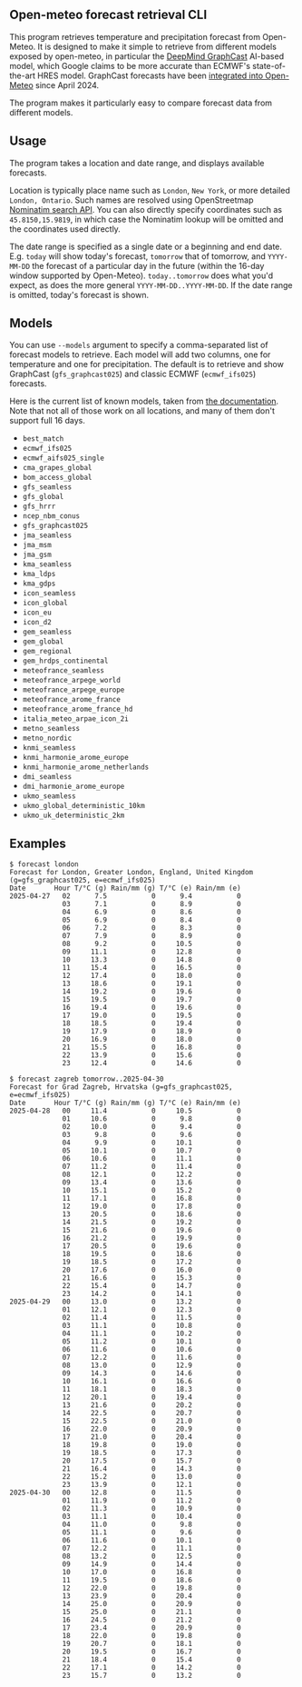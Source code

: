 ## Open-meteo forecast retrieval CLI

This program retrieves temperature and precipitation forecast from Open-Meteo. It is
designed to make it simple to retrieve from different models exposed by open-meteo, in
particular the [DeepMind
GraphCast](https://deepmind.google/discover/blog/graphcast-ai-model-for-faster-and-more-accurate-global-weather-forecasting/)
AI-based model, which Google claims to be more accurate than ECMWF's state-of-the-art HRES
model. GraphCast forecasts have been [integrated into
Open-Meteo](https://openmeteo.substack.com/p/exploring-graphcast) since April 2024.

The program makes it particularly easy to compare forecast data from different models.

## Usage

The program takes a location and date range, and displays available forecasts.

Location is typically place name such as `London`, `New York`, or more detailed `London,
Ontario`. Such names are resolved using OpenStreetmap [Nominatim search
API](https://nominatim.org/release-docs/develop/api/Search/). You can also directly
specify coordinates such as `45.8150,15.9819`, in which case the Nominatim lookup will be
omitted and the coordinates used directly.

The date range is specified as a single date or a beginning and end date. E.g. `today`
will show today's forecast, `tomorrow` that of tomorrow, and `YYYY-MM-DD` the forecast of
a particular day in the future (within the 16-day window supported by
Open-Meteo). `today..tomorrow` does what you'd expect, as does the more general
`YYYY-MM-DD..YYYY-MM-DD`. If the date range is omitted, today's forecast is shown.

## Models

You can use `--models` argument to specify a comma-separated list of forecast models to
retrieve.  Each model will add two columns, one for temperature and one for precipitation.
The default is to retrieve and show GraphCast (`gfs_graphcast025`) and classic ECMWF
(`ecmwf_ifs025`) forecasts.

Here is the current list of known models, taken from [the
documentation](https://open-meteo.com/en/docs). Note that not all of those work on all
locations, and many of them don't support full 16 days.

* `best_match`
* `ecmwf_ifs025`
* `ecmwf_aifs025_single`
* `cma_grapes_global`
* `bom_access_global`
* `gfs_seamless`
* `gfs_global`
* `gfs_hrrr`
* `ncep_nbm_conus`
* `gfs_graphcast025`
* `jma_seamless`
* `jma_msm`
* `jma_gsm`
* `kma_seamless`
* `kma_ldps`
* `kma_gdps`
* `icon_seamless`
* `icon_global`
* `icon_eu`
* `icon_d2`
* `gem_seamless`
* `gem_global`
* `gem_regional`
* `gem_hrdps_continental`
* `meteofrance_seamless`
* `meteofrance_arpege_world`
* `meteofrance_arpege_europe`
* `meteofrance_arome_france`
* `meteofrance_arome_france_hd`
* `italia_meteo_arpae_icon_2i`
* `metno_seamless`
* `metno_nordic`
* `knmi_seamless`
* `knmi_harmonie_arome_europe`
* `knmi_harmonie_arome_netherlands`
* `dmi_seamless`
* `dmi_harmonie_arome_europe`
* `ukmo_seamless`
* `ukmo_global_deterministic_10km`
* `ukmo_uk_deterministic_2km`


## Examples

```
$ forecast london
Forecast for London, Greater London, England, United Kingdom (g=gfs_graphcast025, e=ecmwf_ifs025)
Date       Hour T/°C (g) Rain/mm (g) T/°C (e) Rain/mm (e)
2025-04-27   02      7.5           0      9.4           0
             03      7.1           0      8.9           0
             04      6.9           0      8.6           0
             05      6.9           0      8.4           0
             06      7.2           0      8.3           0
             07      7.9           0      8.9           0
             08      9.2           0     10.5           0
             09     11.1           0     12.8           0
             10     13.3           0     14.8           0
             11     15.4           0     16.5           0
             12     17.4           0     18.0           0
             13     18.6           0     19.1           0
             14     19.2           0     19.6           0
             15     19.5           0     19.7           0
             16     19.4           0     19.6           0
             17     19.0           0     19.5           0
             18     18.5           0     19.4           0
             19     17.9           0     18.9           0
             20     16.9           0     18.0           0
             21     15.5           0     16.8           0
             22     13.9           0     15.6           0
             23     12.4           0     14.6           0
```

```
$ forecast zagreb tomorrow..2025-04-30
Forecast for Grad Zagreb, Hrvatska (g=gfs_graphcast025, e=ecmwf_ifs025)
Date       Hour T/°C (g) Rain/mm (g) T/°C (e) Rain/mm (e)
2025-04-28   00     11.4           0     10.5           0
             01     10.6           0      9.8           0
             02     10.0           0      9.4           0
             03      9.8           0      9.6           0
             04      9.9           0     10.1           0
             05     10.1           0     10.7           0
             06     10.6           0     11.1           0
             07     11.2           0     11.4           0
             08     12.1           0     12.2           0
             09     13.4           0     13.6           0
             10     15.1           0     15.2           0
             11     17.1           0     16.8           0
             12     19.0           0     17.8           0
             13     20.5           0     18.6           0
             14     21.5           0     19.2           0
             15     21.6           0     19.6           0
             16     21.2           0     19.9           0
             17     20.5           0     19.6           0
             18     19.5           0     18.6           0
             19     18.5           0     17.2           0
             20     17.6           0     16.0           0
             21     16.6           0     15.3           0
             22     15.4           0     14.7           0
             23     14.2           0     14.1           0
2025-04-29   00     13.0           0     13.2           0
             01     12.1           0     12.3           0
             02     11.4           0     11.5           0
             03     11.1           0     10.8           0
             04     11.1           0     10.2           0
             05     11.2           0     10.1           0
             06     11.6           0     10.6           0
             07     12.2           0     11.6           0
             08     13.0           0     12.9           0
             09     14.3           0     14.6           0
             10     16.1           0     16.6           0
             11     18.1           0     18.3           0
             12     20.1           0     19.4           0
             13     21.6           0     20.2           0
             14     22.5           0     20.7           0
             15     22.5           0     21.0           0
             16     22.0           0     20.9           0
             17     21.0           0     20.4           0
             18     19.8           0     19.0           0
             19     18.5           0     17.3           0
             20     17.5           0     15.7           0
             21     16.4           0     14.3           0
             22     15.2           0     13.0           0
             23     13.9           0     12.1           0
2025-04-30   00     12.8           0     11.5           0
             01     11.9           0     11.2           0
             02     11.3           0     10.9           0
             03     11.1           0     10.4           0
             04     11.0           0      9.8           0
             05     11.1           0      9.6           0
             06     11.6           0     10.1           0
             07     12.2           0     11.1           0
             08     13.2           0     12.5           0
             09     14.9           0     14.4           0
             10     17.0           0     16.8           0
             11     19.5           0     18.6           0
             12     22.0           0     19.8           0
             13     23.9           0     20.4           0
             14     25.0           0     20.9           0
             15     25.0           0     21.1           0
             16     24.5           0     21.2           0
             17     23.4           0     20.9           0
             18     22.0           0     19.8           0
             19     20.7           0     18.1           0
             20     19.5           0     16.7           0
             21     18.4           0     15.4           0
             22     17.1           0     14.2           0
             23     15.7           0     13.2           0
```
